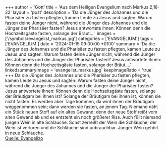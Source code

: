 +++
author = 'Gott'
title = 'Aus dem Heiligen Evangelium nach Markus 2,18-22'
layout = 'post'
description = 'Da die Jünger des Johannes und die Pharisäer zu fasten pflegten, kamen Leute zu Jesus und sagten: Warum fasten deine Jünger nicht, während die Jünger des Johannes und die Jünger der Pharisäer fasten? Jesus antwortete ihnen: Können denn die Hochzeitsgäste fasten, solange der Bräut....'
images = ['/symbols/evangelist_markus.jpg']
categories = ['EVANGELIUM']
tags = ['EVANGELIUM']
date = '2024-01-15 09:00:00 +0100'
summary = 'Da die Jünger des Johannes und die Pharisäer zu fasten pflegten, kamen Leute zu Jesus und sagten: Warum fasten deine Jünger nicht, während die Jünger des Johannes und die Jünger der Pharisäer fasten? Jesus antwortete ihnen: Können denn die Hochzeitsgäste fasten, solange der Bräut....'
linkedsummaryImage = 'evangelist_markus.jpg'
keepImageRatio = 'true'
+++
Da die Jünger des Johannes und die Pharisäer zu fasten pflegten, kamen Leute zu Jesus und sagten: Warum fasten deine Jünger nicht, während die Jünger des Johannes und die Jünger der Pharisäer fasten?
Jesus antwortete ihnen: Können denn die Hochzeitsgäste fasten, solange der Bräutigam bei ihnen ist? Solange der Bräutigam bei ihnen ist, können sie nicht fasten.<!--more-->
Es werden aber Tage kommen, da wird ihnen der Bräutigam weggenommen sein; dann werden sie fasten, an jenem Tag.
Niemand näht ein Stück neuen Stoff auf ein altes Gewand; denn der neue Stoff reißt vom alten Gewand ab und es entsteht ein noch größerer Riss.
Auch füllt niemand jungen Wein in alte Schläuche. Sonst zerreißt der Wein die Schläuche; der Wein ist verloren und die Schläuche sind unbrauchbar. Junger Wein gehört in neue Schläuche.<br> [Quelle: Evangelizo](https://evangeliumtagfuertag.org/DE/gospel)